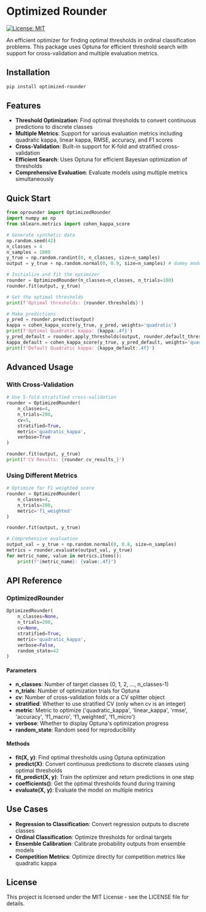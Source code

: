 
# Optimized Rounder
[![License: MIT](https://img.shields.io/badge/License-MIT-yellow.svg)](https://opensource.org/licenses/MIT)

An efficient optimizer for finding optimal thresholds in ordinal classification problems. This package uses Optuna for efficient threshold search with support for cross-validation and multiple evaluation metrics.

## Installation

```bash
pip install optimized-rounder
```

## Features

- **Threshold Optimization**: Find optimal thresholds to convert continuous predictions to discrete classes
- **Multiple Metrics**: Support for various evaluation metrics including quadratic kappa, linear kappa, RMSE, accuracy, and F1 scores
- **Cross-Validation**: Built-in support for K-fold and stratified cross-validation
- **Efficient Search**: Uses Optuna for efficient Bayesian optimization of thresholds
- **Comprehensive Evaluation**: Evaluate models using multiple metrics simultaneously

## Quick Start

```python
from oprounder import OptimizedRounder
import numpy as np
from sklearn.metrics import cohen_kappa_score

# Generate synthetic data
np.random.seed(42)
n_classes = 4
n_samples = 1000
y_true = np.random.randint(0, n_classes, size=n_samples)
output = y_true + np.random.normal(0, 0.9, size=n_samples) # dummy model output

# Initialize and fit the optimizer
rounder = OptimizedRounder(n_classes=n_classes, n_trials=100)
rounder.fit(output, y_true)

# Get the optimal thresholds
print(f'Optimal thresholds: {rounder.thresholds}')

# Make predictions
y_pred = rounder.predict(output)
kappa = cohen_kappa_score(y_true, y_pred, weights='quadratic')
print(f'Optimal Quadratic kappa: {kappa:.4f}')
y_pred_default = rounder.apply_thresholds(output, rounder.default_thresholds) # [0.5, 1.5, 2.5, 3.5]
kappa_default = cohen_kappa_score(y_true, y_pred_default, weights='quadratic')
print(f'Default Quadratic kappa: {kappa_default:.4f}')
```

## Advanced Usage

### With Cross-Validation

```python
# Use 5-fold stratified cross-validation
rounder = OptimizedRounder(
    n_classes=4,
    n_trials=200,
    cv=5,
    stratified=True,
    metric='quadratic_kappa',
    verbose=True
)

rounder.fit(output, y_true)
print(f'CV Results: {rounder.cv_results_}')
```

### Using Different Metrics

```python
# Optimize for F1 weighted score
rounder = OptimizedRounder(
    n_classes=4,
    n_trials=200,
    metric='f1_weighted'
)

rounder.fit(output, y_true)

# Comprehensive evaluation
output_val = y_true + np.random.normal(0, 0.8, size=n_samples)
metrics = rounder.evaluate(output_val, y_true)
for metric_name, value in metrics.items():
    print(f"{metric_name}: {value:.4f}")
```

## API Reference

### OptimizedRounder

```python
OptimizedRounder(
    n_classes=None,
    n_trials=200,
    cv=None,
    stratified=True,
    metric='quadratic_kappa',
    verbose=False,
    random_state=42
)
```

#### Parameters

- **n_classes**: Number of target classes (0, 1, 2, ..., n_classes-1)
- **n_trials**: Number of optimization trials for Optuna
- **cv**: Number of cross-validation folds or a CV splitter object
- **stratified**: Whether to use stratified CV (only when cv is an integer)
- **metric**: Metric to optimize ('quadratic_kappa', 'linear_kappa', 'rmse', 'accuracy', 'f1_macro', 'f1_weighted', 'f1_micro')
- **verbose**: Whether to display Optuna's optimization progress
- **random_state**: Random seed for reproducibility

#### Methods

- **fit(X, y)**: Find optimal thresholds using Optuna optimization
- **predict(X)**: Convert continuous predictions to discrete classes using optimal thresholds
- **fit_predict(X, y)**: Train the optimizer and return predictions in one step
- **coefficients()**: Get the optimal thresholds found during training
- **evaluate(X, y)**: Evaluate the model on multiple metrics

## Use Cases

- **Regression to Classification**: Convert regression outputs to discrete classes
- **Ordinal Classification**: Optimize thresholds for ordinal targets
- **Ensemble Calibration**: Calibrate probability outputs from ensemble models
- **Competition Metrics**: Optimize directly for competition metrics like quadratic kappa

## License

This project is licensed under the MIT License - see the LICENSE file for details.
